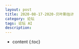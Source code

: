 ```yaml
---
layout: post
title: 2020-08-17-2020-贝叶斯估计
category: 论坛
tags: 论坛 AI 
description: 
---
```


* content
{:toc}